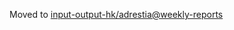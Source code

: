 Moved to [input-output-hk/adrestia@weekly-reports](https://github.com/input-output-hk/adrestia/tree/weekly-reports/2019-09-13)
